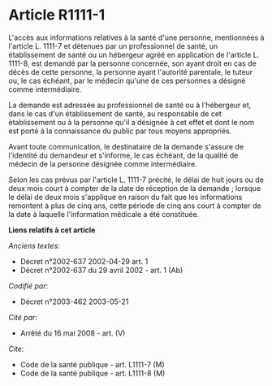 # Article R1111-1

L'accès aux informations relatives à la santé d'une personne, mentionnées à l'article L. 1111-7 et détenues par un
professionnel de santé, un établissement de santé ou un hébergeur agréé en application de l'article L. 1111-8, est demandé
par la personne concernée, son ayant droit en cas de décès de cette personne, la personne ayant l'autorité parentale, le
tuteur ou, le cas échéant, par le médecin qu'une de ces personnes a désigné comme intermédiaire.

La demande est adressée au professionnel de santé ou à l'hébergeur et, dans le cas d'un établissement de santé, au
responsable de cet établissement ou à la personne qu'il a désignée à cet effet et dont le nom est porté à la connaissance du
public par tous moyens appropriés.

Avant toute communication, le destinataire de la demande s'assure de l'identité du demandeur et s'informe, le cas échéant, de
la qualité de médecin de la personne désignée comme intermédiaire.

Selon les cas prévus par l'article L. 1111-7 précité, le délai de huit jours ou de deux mois court à compter de la date de
réception de la demande ; lorsque le délai de deux mois s'applique en raison du fait que les informations remontent à plus de
cinq ans, cette période de cinq ans court à compter de la date à laquelle l'information médicale a été constituée.

**Liens relatifs à cet article**

_Anciens textes_:

  - Décret n°2002-637 2002-04-29 art. 1
  - Décret n°2002-637 du 29 avril 2002 - art. 1 (Ab)

_Codifié par_:

  - Décret n°2003-462 2003-05-21

_Cité par_:

  - Arrêté du 16 mai 2008 - art. (V)

_Cite_:

  - Code de la santé publique - art. L1111-7 (M)
  - Code de la santé publique - art. L1111-8 (M)
